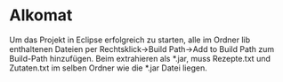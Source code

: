 # Alkomat
Um das Projekt in Eclipse erfolgreich zu starten, alle im Ordner lib enthaltenen Dateien per Rechtsklick->Build Path->Add to Build Path
zum Build-Path hinzufügen.
Beim extrahieren als *.jar, muss Rezepte.txt und Zutaten.txt im selben Ordner wie die *.jar Datei liegen.
